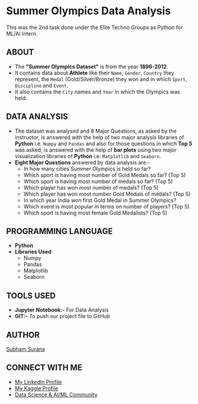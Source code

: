 # Summer Olympics Data Analysis 

This was the 2nd task done under the Elite Techno Groups as Python for ML/AI Intern.

## ABOUT

- The **"Summer Olympics Dataset"** is from the year **1896-2012**.
- It contains data about **Athlete** like their `Name`, `Gender`, `Country` they represent, the `Medal` (Gold/Silver/Bronze) they won and in which `Sport`, `Discipline` and `Event`. 
- It also contains the `City` names and `Year` in which the Olympics was held.

## DATA ANALYSIS

- The dataset was analysed and 8 Major Questions, as asked by the instructor, is answered with the help of two major analysis libraries of **Python** i.e. `Numpy` and `Pandas` and also for those questions in which **Top 5** was asked, is answered with the help of **bar plots** using two major visualization libraries of **Python** i.e. `Matplotlib` and `Seaborn`.
- **Eight Major Questions** answered by data analysis are:-
  - In how many cities Summer Olympics is held so far?
  - Which sport is having most number of Gold Medals so far? (Top 5)
  - Which sport is having most number of medals so far? (Top 5)
  - Which player has won most number of medals? (Top 5)
  - Which player has won most number Gold Medals of medals? (Top 5)
  - In which year India won first Gold Medal in Summer Olympics?
  - Which event is most popular in terms on number of players? (Top 5)
  - Which sport is having most female Gold Medalists? (Top 5)

## PROGRAMMING LANGUAGE

- **Python**
- **Libraries Used**
  - Numpy
  - Pandas
  - Matplotlib
  - Seaborn

## TOOLS USED

- **Jupyter Notebook:-** For Data Analysis
- **GIT:-** To push our project file to GitHub

## AUTHOR
[Subham Surana](https://github.com/Neklaustares-tPtwP)

## CONNECT WITH ME

- [My LinkedIn Profile](https://www.linkedin.com/in/subham-surana/)
- [My Kaggle Profile](https://www.kaggle.com/subhamjain)
- [Data Science & AI/ML Community](https://discord.gg/ceMXzhfaka)

